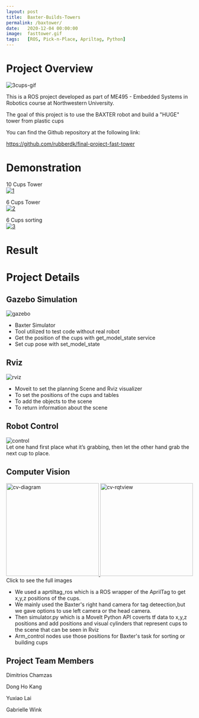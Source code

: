 ```yaml
---
layout: post
title:  Baxter-Builds-Towers
permalink: /baxtower/
date:   2020-12-04 00:00:00
image:  fasttower.gif
tags:   [ROS, Pick-n-Place, Apriltag, Python]
---
```


# Project Overview
<div class="3-cups-tower">
    <img src="/img/3-cups-tower.gif" alt="3cups-gif">
</div>

This is a ROS project developed as part of ME495 - Embedded Systems in Robotics course at Northwestern University.

The goal of this project is to use the BAXTER robot and build a "HUGE" tower from plastic cups

You can find the Github repository at the following link: 

https://github.com/rubberdk/final-project-fast-tower

# Demonstration

10 Cups Tower <br/>
[![1](http://img.youtube.com/vi/YzLpgf8ozkA/0.jpg)](http://www.youtube.com/watch?v=YzLpgf8ozkA)

6 Cups Tower <br/>
[![2](http://img.youtube.com/vi/H2U9Fk785CE/0.jpg)](http://www.youtube.com/watch?v=H2U9Fk785CE)

6 Cups sorting <br/>
[![3](http://img.youtube.com/vi/yFVovQYhw8g/0.jpg)](http://www.youtube.com/watch?v=yFVovQYhw8g)

# Result



# Project Details

## Gazebo Simulation
<div class="baxter-gazebo">
    <img src="/img/baxter-gazebo.png" alt="gazebo">
</div>

- Baxter Simulator
- Tool utilized to test code without real robot
- Get the position of the cups with get_model_state service
- Set cup pose with set_model_state

## Rviz
<div class="baxter-rviz">
    <img src="/img/baxter-rviz.png" alt="rviz">
</div>

- Moveit to set the planning Scene and Rviz visualizer
- To set the positions of the cups and tables
- To add the objects to the scene 
- To return information about the scene


## Robot Control
<div class="baxter-control">
    <img src="/img/baxter-control.png" alt="control">
</div>
Let one hand first place what it’s grabbing, then let the other hand grab the next cup to place.
 
## Computer Vision
<div class="cv">
    <a href="https://rubberdk.github.io/img/baxter-cv.png">
        <img src="/img/baxter-cv.png" alt="cv-diagram" style="height:250px;width:auto">
    </a>
    <a href="https://rubberdk.github.io/img/baxter-cvr.png">
        <img src="/img/baxter-cv.png" alt="cv-rqtview" style="height:250px;width:auto">
    </a>
    <div class="full-line-object">
        <div class="caption">
            Click to see the full images
        </div>
    </div>
</div>


- We used a aprtiltag_ros which is a ROS wrapper of the AprilTag to get x,y,z positions of the cups.
- We mainly used the Baxter's right hand camera for tag deteection,but we gave options to use left camera or the head camera.
- Then simulator.py which is a MoveIt Python API coverts tf data to x,y,z positions and add positions and visual cylinders that represent cups to the scene that can be seen in Rviz
- Arm_control nodes use those positions for Baxter's task for sorting or building cups


## Project Team Members

Dimitrios Chamzas

Dong Ho Kang

Yuxiao Lai

Gabrielle Wink
